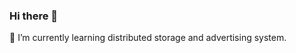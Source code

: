 ### Hi there 👋
🌱 I’m currently learning distributed storage and advertising system.

<!-- ![Anurag's GitHub stats](https://github-readme-stats.vercel.app/api?username=jiahui-97&theme=flag-india&show_icons=true&hide=stars) -->

<!--
**jiahui-97/jiahui-97** is a ✨ _special_ ✨ repository because its `README.md` (this file) appears on your GitHub profile.

Here are some ideas to get you started:

- 🔭 I’m currently working on ...
- 🌱 I’m currently learning ...
- 👯 I’m looking to collaborate on ...
- 🤔 I’m looking for help with ...
- 💬 Ask me about ...
- 📫 How to reach me: ...
- 😄 Pronouns: ...
- ⚡ Fun fact: ...
-->
